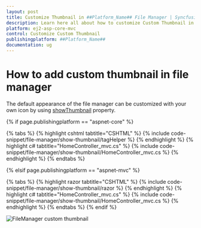 ```yaml
---
layout: post
title: Customize Thumbnail in ##Platform_Name## File Manager | Syncfusion
description: Learn here all about how to customize Custom Thumbnail in Syncfusion ##Platform_Name## File Manager component of Syncfusion Essential JS 2 and more.
platform: ej2-asp-core-mvc
control: Customize Custom Thumbnail
publishingplatform: ##Platform_Name##
documentation: ug
---
```


# How to add custom thumbnail in file manager

The default appearance of the file manager can be customized with your own icon by using [showThumbnail](https://help.syncfusion.com/cr/aspnetcore-js2/Syncfusion.EJ2~Syncfusion.EJ2.FileManager.FileManager~ShowThumbnail.html) property.


{% if page.publishingplatform == "aspnet-core" %}

{% tabs %}
{% highlight cshtml tabtitle="CSHTML" %}
{% include code-snippet/file-manager/show-thumbnail/tagHelper %}
{% endhighlight %}
{% highlight c# tabtitle="HomeController_mvc.cs" %}
{% include code-snippet/file-manager/show-thumbnail/HomeController_mvc.cs %}
{% endhighlight %}
{% endtabs %}

{% elsif page.publishingplatform == "aspnet-mvc" %}

{% tabs %}
{% highlight razor tabtitle="CSHTML" %}
{% include code-snippet/file-manager/show-thumbnail/razor %}
{% endhighlight %}
{% highlight c# tabtitle="HomeController_mvc.cs" %}
{% include code-snippet/file-manager/show-thumbnail/HomeController_mvc.cs %}
{% endhighlight %}
{% endtabs %}
{% endif %}




![FileManager custom thumbnail ](../images/custom_thumbnail.PNG)